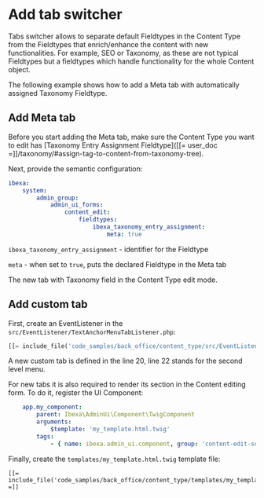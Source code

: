 # Add tab switcher

Tabs switcher allows to separate default Fieldtypes in the Content Type from the Fieldtypes that enrich/enhance the content with new functionalities.
For example, SEO or Taxonomy, as these are not typical Fieldtypes but a fieldtypes which handle functionality for the whole Content object.

The following example shows how to add a Meta tab with automatically assigned Taxonomy Fieldtype.

## Add Meta tab

Before you start adding the Meta tab, make sure the Content Type you want to edit has [Taxonomy Entry Assignment Fieldtype]([[= user_doc =]]/taxonomy/#assign-tag-to-content-from-taxonomy-tree).

Next, provide the semantic configuration:

```yaml
ibexa:
    system:
        admin_group:
            admin_ui_forms:
                content_edit:
                    fieldtypes:
                        ibexa_taxonomy_entry_assignment:
                            meta: true

```

`ibexa_taxonomy_entry_assignment` - identifier for the Fieldtype

`meta` - when set to `true`, puts the declared Fieldtype in the Meta tab

The new tab with Taxonomy field in the Content Type edit mode.

## Add custom tab

First, create an EventListener in the `src/EventListener/TextAnchorMenuTabListener.php`:

``` php hl_lines="20 22"
[[= include_file('code_samples/back_office/content_type/src/EventListener/TextAnchorMenuTabListener.php') =]]
```

A new custom tab is defined in the line 20, line 22 stands for the second level menu.

For new tabs it is also required to render its section in the Content editing form. To do it, register the UI Component:

```yaml
    app.my_component:
        parent: Ibexa\AdminUi\Component\TwigComponent
        arguments:
            $template: 'my_template.html.twig'
        tags:
            - { name: ibexa.admin_ui.component, group: 'content-edit-sections' }
```

Finally, create the `templates/my_template.html.twig` template file:

``` html+twig
[[= include_file('code_samples/back_office/content_type/templates/my_template.html.twig') =]]
```
